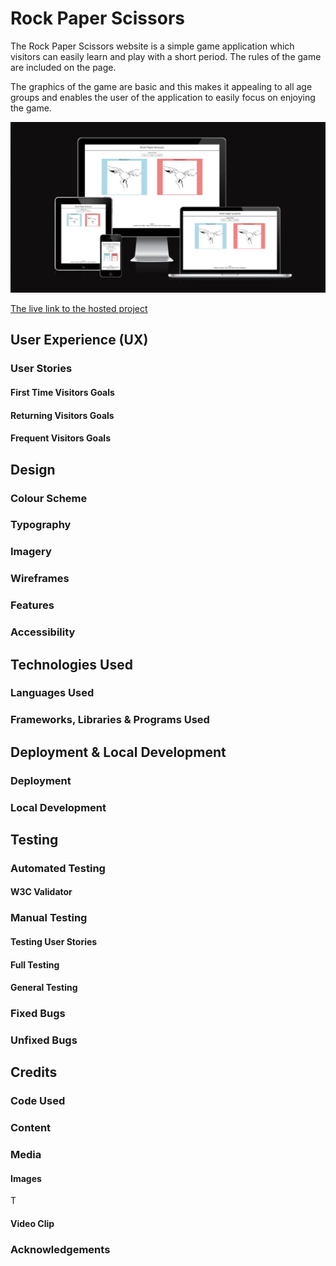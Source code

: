 # Rock Paper Scissors

The Rock Paper Scissors website is a simple game application which visitors can easily learn and play with a short period. The rules of the game are included on the page.

The graphics of the game are basic and this makes it appealing to all age groups and enables the user of the application to easily focus on enjoying the game.

![Image of the website](/assets/images/amiresponsivep.webp)

[The live link to the hosted project](https://peterudu.github.io/rock-paper-scissors/ 
) 

## User Experience (UX)
### User Stories
#### First Time Visitors Goals

#### Returning Visitors Goals

#### Frequent Visitors Goals

 
## Design
### Colour Scheme


### Typography

### Imagery

### Wireframes


### Features

    

  




### Accessibility

## Technologies Used
### Languages Used

### Frameworks, Libraries & Programs Used


## Deployment & Local Development
### Deployment


### Local Development

## Testing
### Automated Testing
#### W3C Validator


### Manual Testing
#### Testing User Stories


#### Full Testing


#### General Testing

### Fixed Bugs

### Unfixed Bugs
  

## Credits
### Code Used

### Content

### Media
#### Images
T
#### Video Clip

### Acknowledgements


 
